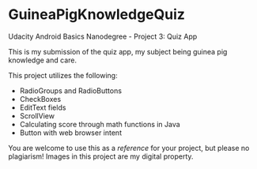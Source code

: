 # GuineaPigKnowledgeQuiz
Udacity Android Basics Nanodegree - Project 3: Quiz App

This is my submission of the quiz app, my subject being guinea pig knowledge and care.

This project utilizes the following:
- RadioGroups and RadioButtons
- CheckBoxes
- EditText fields
- ScrollView
- Calculating score through math functions in Java
- Button with web browser intent

You are welcome to use this as a *reference* for your project, but please no plagiarism! 
Images in this project are my digital property.
